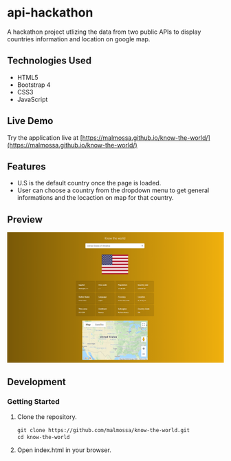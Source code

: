 # api-hackathon
 A hackathon project utlizing the data from two public APIs to display countries information and location on google map. 
 
## Technologies Used

- HTML5
- Bootstrap 4
- CSS3
- JavaScript

## Live Demo

Try the application live at [https://malmossa.github.io/know-the-world/](https://malmossa.github.io/know-the-world/)

## Features

- U.S is the default country once the page is loaded.
- User can choose a country from the dropdown menu to get general informations and the locaction on map for that country. 

## Preview

![screen shot of the app](img/know_the_world_screen_shot.gif)

## Development


### Getting Started

1. Clone the repository.

    ```shell
    git clone https://github.com/malmossa/know-the-world.git
    cd know-the-world
    ```

2. Open index.html in your browser.

